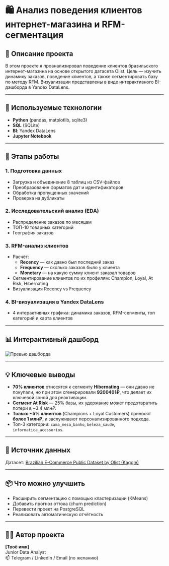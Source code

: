 # 🛍️ Анализ поведения клиентов интернет-магазина и RFM-сегментация

## 📌 Описание проекта

В этом проекте я проанализировал поведение клиентов бразильского интернет-магазина на основе открытого датасета Olist. Цель — изучить динамику заказов, поведение клиентов, а также сегментировать базу по методу RFM. Визуализации представлены в виде интерактивного BI-дэшборда в Yandex DataLens.

---

## 🧰 Используемые технологии

- **Python** (pandas, matplotlib, sqlite3)
- **SQL** (SQLite)
- **BI**: Yandex DataLens
- **Jupyter Notebook**

---

## 🧩 Этапы работы

### 1. Подготовка данных
- Загрузка и объединение 8 таблиц из CSV-файлов
- Преобразование форматов дат и идентификаторов
- Обработка пропущенных значений
- Проверка на дубликаты

### 2. Исследовательский анализ (EDA)
- Распределение заказов по месяцам
- ТОП-10 товарных категорий
- География заказов

### 3. RFM-анализ клиентов
- Расчёт:
  - **Recency** — как давно был последний заказ
  - **Frequency** — сколько заказов было у клиента
  - **Monetary** — на какую сумму клиент заказал товаров
- Сегментирование клиентов по их профилям: Champion, Loyal, At Risk, Hibernating
- Визуализация Recency vs Frequency

### 4. BI-визуализация в Yandex DataLens
- 4 интерактивных графика: динамика заказов, RFM-сегменты, топ категорий и карта клиентов

---

## 📊 Интерактивный дашборд

![Превью дашборда](./portfolio/ecommerce-rfm-analysis/RFMdashboard.jpg)


---

## 💡 Ключевые выводы

- **70% клиентов** относятся к сегменту **Hibernating** — они давно не покупали, но при этом сгенерировали **9200401₽**, что делает их ключевой зоной для реактивации.
- **Сегмент At Risk** — 25% базы, их удержание может предотвратить потери в ~3.4 млн₽.
- **Только ~5% клиентов** (Champions + Loyal Customers) приносят **более 1 млн₽**, и заслуживают персонализированного подхода.
- Топ-3 категории: `cama_mesa_banho`, `beleza_saude`, `informatica_acessorios`.

---

## 📂 Источник данных

Датасет: [Brazilian E-Commerce Public Dataset by Olist (Kaggle)](https://www.kaggle.com/datasets/olistbr/brazilian-ecommerce)

---

## 📦 Что можно улучшить

- Расширить сегментацию с помощью кластеризации (KMeans)
- Добавить прогноз оттока (churn prediction)
- Перевести проект на PostgreSQL
- Реализовать автоматическую отчётность

---

## 👨‍💻 Автор проекта

**[Твоё имя]**  
Junior Data Analyst  
📫 Telegram / LinkedIn / Email (по желанию)

